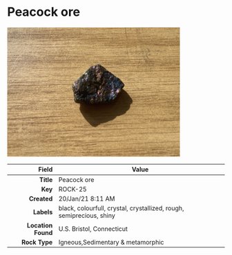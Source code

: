 # Peacock ore



<img height="300px" src="10047.jpg"/>

|       Field | Value                   |
|------------:|-------------------------|
|   **Title** | Peacock ore |
|     **Key** | ROCK-25 |
| **Created** | 20/Jan/21 8:11 AM |
| **Labels** | black, colourfull, crystal, crystallized, rough, semiprecious, shiny |
| **Location Found** | U.S. Bristol, Connecticut |
| **Rock Type** | Igneous,Sedimentary & metamorphic |

        